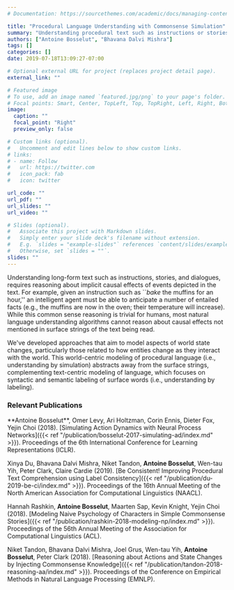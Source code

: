 ```yaml
---
# Documentation: https://sourcethemes.com/academic/docs/managing-content/

title: "Procedural Language Understanding with Commonsense Simulation"
summary: "Understanding procedural text such as instructions or stories requires anticipating the implicit causal effects described by the events in the text, necessitating new classes of algorithms that can learn to simulate these effects directly."
authors: ["Antoine Bosselut", "Bhavana Dalvi Mishra"]
tags: []
categories: []
date: 2019-07-18T13:09:27-07:00

# Optional external URL for project (replaces project detail page).
external_link: ""

# Featured image
# To use, add an image named `featured.jpg/png` to your page's folder.
# Focal points: Smart, Center, TopLeft, Top, TopRight, Left, Right, BottomLeft, Bottom, BottomRight.
image:
  caption: ""
  focal_point: "Right"
  preview_only: false

# Custom links (optional).
#   Uncomment and edit lines below to show custom links.
# links:
# - name: Follow
#   url: https://twitter.com
#   icon_pack: fab
#   icon: twitter

url_code: ""
url_pdf: ""
url_slides: ""
url_video: ""

# Slides (optional).
#   Associate this project with Markdown slides.
#   Simply enter your slide deck's filename without extension.
#   E.g. `slides = "example-slides"` references `content/slides/example-slides.md`.
#   Otherwise, set `slides = ""`.
slides: ""
---
```


Understanding long-form text such as instructions, stories, and dialogues, requires reasoning about implicit causal effects of events depicted in the text. For example, given an instruction such as ``*bake* the muffins for an hour,'' an intelligent agent must be able to anticipate a number of entailed facts (e.g., the muffins are now in the oven; their temperature will increase). While this common sense reasoning is trivial for humans, most natural language understanding algorithms cannot reason about causal effects not mentioned in surface strings of the text being read.

We've developed approaches that aim to model aspects of world state changes, particularly those related to how entities change as they interact with the world. This world-centric modeling of procedural language (i.e., understanding by simulation) abstracts away from the
surface strings, complementing text-centric modeling of language, which focuses on syntactic and
semantic labeling of surface words (i.e., understanding by labeling).

<h3> Relevant Publications </h3>
**Antoine Bosselut**, Omer Levy, Ari Holtzman, Corin Ennis, Dieter Fox, Yejin Choi (2018). [Simulating Action Dynamics with Neural Process Networks]({{< ref "/publication/bosselut-2017-simulating-ad/index.md" >}}). Proceedings of the 6th International Conference for Learning Representations (ICLR).

Xinya Du, Bhavana Dalvi Mishra, Niket Tandon, **Antoine Bosselut**, Wen-tau Yih, Peter Clark, Claire Cardie (2019). [Be Consistent! Improving Procedural Text Comprehension using Label Consistency]({{< ref "/publication/du-2019-be-ci/index.md" >}}). Proceedings of the 16th Annual Meeting of the North American Association for Computational Linguistics (NAACL).

Hannah Rashkin, **Antoine Bosselut**, Maarten Sap, Kevin Knight, Yejin Choi (2018). [Modeling Naive Psychology of Characters in Simple Commonsense Stories]({{< ref "/publication/rashkin-2018-modeling-np/index.md" >}}). Proceedings of the 56th Annual Meeting of the Association for Computational Linguistics (ACL).

Niket Tandon, Bhavana Dalvi Mishra, Joel Grus, Wen-tau Yih, **Antoine Bosselut**, Peter Clark (2018). [Reasoning about Actions and State Changes by Injecting Commonsense Knowledge]({{< ref "/publication/tandon-2018-reasoning-aa/index.md" >}}). Proceedings of the Conference on Empirical Methods in Natural Language Processing (EMNLP).